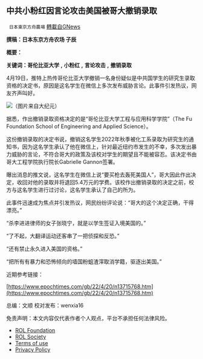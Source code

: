 
## 中共小粉红因言论攻击美国被哥大撤销录取
` 日本東京方舟農場` [轉載自GNews](https://gnews.org/zh-hans/2383128/)

**撰稿：日本东京方舟农场 子辰**
 
**概要：**
 
**关键词：哥伦比亚大学** **,** **小粉红** **,** **言论攻击** **,** **撤销录取**
 
4月19日，推特上热传哥伦比亚大学撤销一名身份疑似是中共国学生的研究生录取资格的决定书，原因是这名学生在微信上多次发布威胁言论。此事件引发热议，网友齐声叫好。
 
![](https://assets.gnews.org/wp-content/uploads/2022/04/中共小粉红因言论攻击美国被哥大撤销录取.jpg)（图片来自大纪元）
 
据悉，作出撤销录取资格决定的是“哥伦比亚大学工程与应用科学学院”（The Fu Foundation School of Engineering and Applied Science）。
 
这份撤销录取的决定书说，撤销这名学生2022年秋季被化工系录取为研究生的通知书，因为这名学生承认了他在微信上，针对最近纽约市发生的不幸，多次发出暴力威胁的言论，不符合哥大的政策及该校对学生的期望且不能被容忍。该决定书由哥大工程学院执行院长Gabrielle Gannon签署。
 
曝出消息的推文说，这名学生在微信上说“要买枪去轰死美国人”，哥大因此作出决定，收回对他的录取并将退回5.4万元的学费。该校作出撤销录取的决定之前，校方与这名学生进行过讨论，这名学生承认了自己的所为。
 
此事件迅速成为焦点并引发热议，网民纷纷评论说：“哥大的这个决定正确，干得漂亮。”
 
“杀李进进律师的女子张晓宁，就是以学生签证入境美国的。”
 
“了不起，大翻译运动还客串了一把侦探和反恐。”
  
“还有禁止永久进入美国的资格。”
 
“把所有有暴力和恐怖倾向的墙国粉蛆渣滓取消学籍，驱逐出美国。”
 
近期参考链接：
 
[https://www.epochtimes.com/gb/22/4/20/n13715768.htm](https://www.epochtimes.com/gb/22/4/20/n13715768.htm)
 
总编：文顺
校对发布：wenxia16

免责声明：本文内容仅代表作者个人观点，平台不承担任何法律风险。
  
- [ROL Foundation](https://rolfoundation.org/)
- [ROL Society](https://rolsociety.org/)
- [Terms of use](https://gnews.org/terms-of-use-3/)
- [Privacy Policy](https://gnews.org/privacy-policy/)
